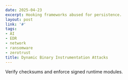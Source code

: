 ```yaml
---
date: 2025-04-23
excerpt: Hooking frameworks abused for persistence.
layout: post
link: '#'
tags:
- AI
- EDR
- network
- ransomware
- zerotrust
title: Dynamic Binary Instrumentation Attacks
---
```

Verify checksums and enforce signed runtime modules.
